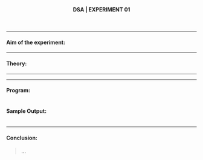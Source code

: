 <br>
<h4 align=center><b>DSA | EXPERIMENT 01</b></h4>
<br>

---

#### **Aim of the experiment:**
> 

---

#### **Theory:**
> 

---


---

#### **Program:**
```cpp

```

#### **Sample Output:**
```cpp

```

---

#### **Conclusion:**
> ...